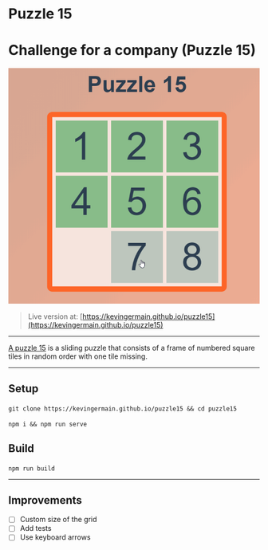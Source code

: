 # Puzzle 15

# Challenge for a company (Puzzle 15)

![puzzle-15](./src/assets/puzzle15.gif)

> Live version at: [https://kevingermain.github.io/puzzle15](https://kevingermain.github.io/puzzle15)

----

[A puzzle 15](https://en.wikipedia.org/wiki/15_puzzle) is a sliding puzzle that consists of a frame of numbered square tiles in random order with one tile missing.

----

## Setup

`git clone https://kevingermain.github.io/puzzle15 && cd puzzle15`

`npm i && npm run serve`

## Build

`npm run build`

----

## Improvements

- [ ] Custom size of the grid
- [ ] Add tests
- [ ] Use keyboard arrows
